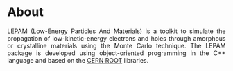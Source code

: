 # About
<div style="text-align: justify;">
LEPAM (Low-Energy Particles And Materials) is a toolkit to simulate the propagation of low-kinetic-energy electrons and holes through amorphous or crystalline materials using the Monte Carlo technique. The LEPAM package is developed using object-oriented programming in the C++ language and based on the <a href="https://root.cern"  target="_blank" rel="noopener">CERN ROOT</a> libraries.
</div>